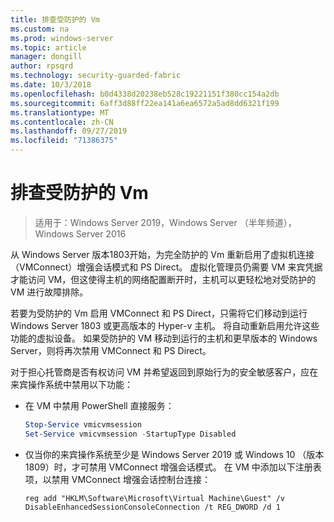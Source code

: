 ```yaml
---
title: 排查受防护的 Vm
ms.custom: na
ms.prod: windows-server
ms.topic: article
manager: dongill
author: rpsqrd
ms.technology: security-guarded-fabric
ms.date: 10/3/2018
ms.openlocfilehash: b0d4338d20238eb528c19221151f380cc154a2db
ms.sourcegitcommit: 6aff3d88ff22ea141a6ea6572a5ad8dd6321f199
ms.translationtype: MT
ms.contentlocale: zh-CN
ms.lasthandoff: 09/27/2019
ms.locfileid: "71386375"
---
```

# <a name="troubleshoot-shielded-vms"></a>排查受防护的 Vm

>适用于：Windows Server 2019，Windows Server （半年频道），Windows Server 2016

从 Windows Server 版本1803开始，为完全防护的 Vm 重新启用了虚拟机连接（VMConnect）增强会话模式和 PS Direct。 虚拟化管理员仍需要 VM 来宾凭据才能访问 VM，但这使得主机的网络配置断开时，主机可以更轻松地对受防护的 VM 进行故障排除。

若要为受防护的 Vm 启用 VMConnect 和 PS Direct，只需将它们移动到运行 Windows Server 1803 或更高版本的 Hyper-v 主机。 将自动重新启用允许这些功能的虚拟设备。 如果受防护的 VM 移动到运行的主机和更早版本的 Windows Server，则将再次禁用 VMConnect 和 PS Direct。

对于担心托管商是否有权访问 VM 并希望返回到原始行为的安全敏感客户，应在来宾操作系统中禁用以下功能：

- 在 VM 中禁用 PowerShell 直接服务：

  ```powershell
  Stop-Service vmicvmsession
  Set-Service vmicvmsession -StartupType Disabled
  ```

- 仅当你的来宾操作系统至少是 Windows Server 2019 或 Windows 10 （版本1809）时，才可禁用 VMConnect 增强会话模式。 在 VM 中添加以下注册表项，以禁用 VMConnect 增强会话控制台连接：

  ```
  reg add "HKLM\Software\Microsoft\Virtual Machine\Guest" /v DisableEnhancedSessionConsoleConnection /t REG_DWORD /d 1
  ```
